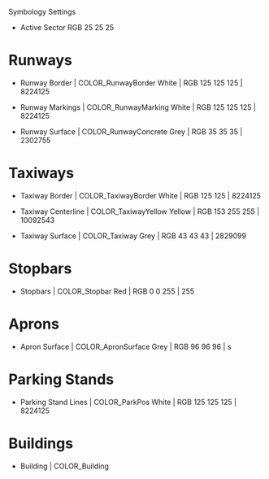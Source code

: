 Symbology Settings
- Active Sector
    RGB 25 25 25

# Runways
- Runway Border | COLOR_RunwayBorder
    White | RGB 125 125 125 | 8224125

- Runway Markings | COLOR_RunwayMarking
    White | RGB 125 125 125 | 8224125

- Runway Surface | COLOR_RunwayConcrete
    Grey | RGB 35 35 35 | 2302755


# Taxiways
- Taxiway Border | COLOR_TaxiwayBorder
    White | RGB 125 125 | 8224125

- Taxiway Centerline | COLOR_TaxiwayYellow
    Yellow | RGB 153 255 255 | 10092543

- Taxiway Surface | COLOR_Taxiway
    Grey | RGB 43 43 43 | 2829099

# Stopbars
- Stopbars | COLOR_Stopbar
    Red | RGB 0 0 255 | 255

# Aprons
- Apron Surface | COLOR_ApronSurface
    Grey | RGB 96 96 96 | s

# Parking Stands
- Parking Stand Lines | COLOR_ParkPos
    White | RGB 125 125 125 | 8224125

# Buildings
- Building | COLOR_Building

